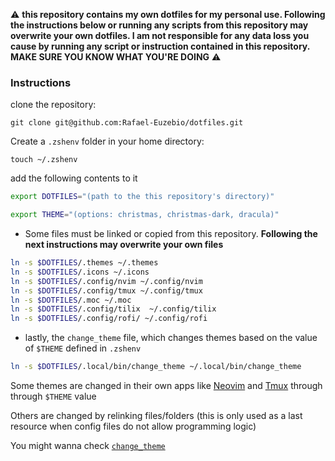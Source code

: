 ⚠️ **this repository contains my own dotfiles for my personal use. Following the instructions below or running any scripts from this repository may overwrite your own dotfiles. I am not responsible for any data loss you cause by running any script or instruction contained in this repository. MAKE SURE YOU KNOW WHAT YOU'RE DOING** ⚠️


### Instructions

clone the repository:

`git clone git@github.com:Rafael-Euzebio/dotfiles.git`

Create a `.zshenv` folder in your home directory:

`touch ~/.zshenv`

add the following contents to it

```bash
export DOTFILES="(path to the this repository's directory)"

export THEME="(options: christmas, christmas-dark, dracula)"
```

- Some files must be linked  or copied from this repository. **Following the next instructions may overwrite your own files**

```bash
ln -s $DOTFILES/.themes ~/.themes
ln -s $DOTFILES/.icons ~/.icons
ln -s $DOTFILES/.config/nvim ~/.config/nvim
ln -s $DOTFILES/.config/tmux ~/.config/tmux
ln -s $DOTFILES/.moc ~/.moc
ln -s $DOTFILES/.config/tilix  ~/.config/tilix
ln -s $DOTFILES/.config/rofi/ ~/.config/rofi
```

- lastly, the `change_theme` file, which changes themes based on the value of `$THEME` defined in `.zshenv`

```bash
ln -s $DOTFILES/.local/bin/change_theme ~/.local/bin/change_theme
```

Some themes are changed in their own apps like [Neovim](https://github.com/Rafael-Euzebio/dotfiles/blob/master/.config/nvim/lua/Plugins/nvim-colorscheme.lua) and [Tmux](https://github.com/Rafael-Euzebio/dotfiles/blob/master/.config/tmux/tmux.conf) through through `$THEME` value

Others are changed by relinking files/folders (this is only used as a last resource when config files do not allow programming logic) 

You might wanna check [`change_theme`](https://github.com/Rafael-Euzebio/dotfiles/blob/master/.local/bin/change_theme)
